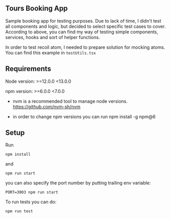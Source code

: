Tours Booking App
---
Sample booking app for testing purposes.
Due to lack of time, I didn't test all components and logic, but decided to select specific test cases to cover.
According to above, you can find my way of testing simple components, services, hooks and sort of helper functions.

In order to test recoil atom, I needed to prepare solution for mocking atoms. You can find this example in `testUtils.tsx`

## Requirements

Node version: >=12.0.0 <13.0.0

npm version: >=6.0.0 <7.0.0

* nvm is a recommended tool to manage node versions. https://github.com/nvm-sh/nvm

* in order to change npm versions you can run npm install -g npm@6


## Setup

Run

```
npm install
```

and

```
npm run start
```

you can also specify the port number by putting trailing env variable:

```
PORT=3003 npm run start
```

To run tests you can do:

```
npm run test
```

